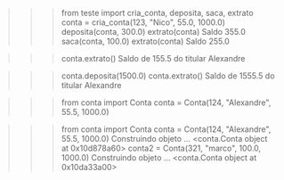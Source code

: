 >>> from teste import cria_conta, deposita, saca, extrato
>>> conta = cria_conta(123, "Nico", 55.0, 1000.0)
>>> deposita(conta, 300.0)
>>> extrato(conta)
Saldo 355.0
>>> saca(conta, 100.0)
>>> extrato(conta)
Saldo 255.0

<!-- #chama o metodo dentro da classe conta -->
>>> conta.extrato()
Saldo de 155.5 do titular Alexandre


>>> conta.deposita(1500.0)
>>> conta.extrato()
Saldo de 1555.5 do titular Alexandre


>>> from conta import Conta
>>> conta = Conta(124, "Alexandre", 55.5, 1000.0)



>>> from conta import Conta
>>> conta = Conta(124, "Alexandre", 55.5, 1000.0)
Construindo objeto ... <conta.Conta object at 0x10d878a60>
>>> conta2 = Conta(321, "marco", 100.0, 1000.0)
Construindo objeto ... <conta.Conta object at 0x10da33a00>